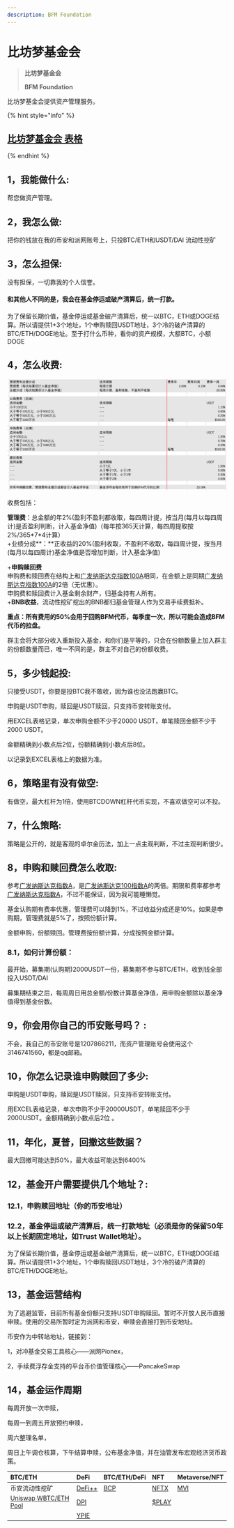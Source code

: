 ```yaml
---
description: BFM Foundation
---
```


# 比坊梦基金会

> **比坊梦基金会**
>
> **BFM Foundation**

比坊梦基金会提供资产管理服务。

{% hint style="info" %}
## [比坊梦基金会 表格](https://share.weiyun.com/Giyox4Hw)
{% endhint %}

## 1，我能做什么:

帮您做资产管理。 

## 2，我怎么做:

把你的钱放在我的币安和派网账号上，只投BTC/ETH和USDT/DAI 流动性挖矿

## 3，怎么担保:

没有担保，一切靠我的个人信誉。 

#### 和其他人不同的是，我会在基金停运或破产清算后，统一打款。

为了保留长期价值，基金停运或基金破产清算后，统一以BTC，ETH或DOGE结算。所以请提供1+3个地址，1个申购赎回USDT地址，3个冷的破产清算的BTC/ETH/DOGE地址。至于打什么币种，看你的资产规模，大额BTC，小额DOGE

## 4，怎么收费:

![](../.gitbook/assets/ping-mu-kuai-zhao-20210826-xia-wu-1.55.30.png)

收费包括：

**管理费**：总金额的年2%\(盈利不盈利都收取，每四周计提，按当月\(每月以每四周计\)是否盈利判断，计入基金净值\)（每年按365天计算，每四周提取按2%/365\*7\*4计算）  
+业绩分成**：**正收益的20%\(盈利收取，不盈利不收取，每四周计提，按当月\(每月以每四周计\)基金净值是否增加判断，计入基金净值\)

  
+**申购赎回费**  
      申购费和赎回费在结构上和[广发纳斯达克指数100A](http://fundf10.eastmoney.com/jjfl_270042.html)相同，在金额上是同期[广发纳斯达克指数100A](http://fundf10.eastmoney.com/jjfl_270042.html)的2倍（无优惠）。  
      申购费和赎回费计入基金剩余财产，归基金持有人所有。  
+**BNB收益**，流动性挖矿挖出的BNB都归基金管理人作为交易手续费抵补。  
  
**重点：所有费用的50%会用于回购BFM代币，每季度一次，所以可能会造成BFM代币的拉盘。**

群主会将大部分收入重新投入基金，和你们是平等的，只会在份额数量上加入群主的份额数量而已，唯一不同的是，群主不对自己的份额收费。

## 5，多少钱起投:

只接受USDT，你要是投BTC我不敢收，因为谁也没法跑赢BTC。 

申购是USDT申购，赎回是USDT赎回，只支持币安转账支付。

用EXCEL表格记录，单次申购金额不少于20000 USDT，单笔赎回金额不少于2000 USDT。

金额精确到小数点后2位，份额精确到小数点后8位。

以记录到EXCEL表格上的数据为准。

## 6，策略里有没有做空:

有做空，最大杠杆为1倍，使用BTCDOWN杠杆代币实现，不喜欢做空可以不投。 

## 7，什么策略:

策略是公开的，就是客观的卓尔金历法，加上一点主观判断，不过主观判断很少。

## 8，申购和赎回费怎么收取:

参考[广发纳斯达克指数A](http://fundf10.eastmoney.com/jjfl_270042.html)，是[广发纳斯达克100指数A](http://fundf10.eastmoney.com/jjfl_270042.html)的两倍。期限和费率都参考[广发纳斯达克指数A](http://fundf10.eastmoney.com/jjfl_270042.html)，不过不能保证，因为我可能睡懒觉。

基金认购期有费率优惠，管理费可以降到1%，不过收益分成还是10%。如果是申购期，管理费就是5%了，按照份额计算。

金额申购，份额赎回。管理费按份额计算，分成按照金额计算。 

### 8.1，如何计算份额：

最开始，募集期\(认购期\)2000USDT一份，募集期不参与BTC/ETH，收到钱全部投入USDT/DAI

募集期结束之后，每周周日用总金额/份数计算基金净值，用申购金额除以基金净值得到基金份数。

## 9，你会用你自己的币安账号吗？ :

不会，我自己的币安账号是1207866211，而资产管理账号会使用这个3146741560，都是qq邮箱。 

## 10，你怎么记录谁申购赎回了多少: 

申购是USDT申购，赎回是USDT赎回，只支持币安转账支付。

用EXCEL表格记录，单次申购不少于20000USDT，单笔赎回不少于2000USDT。金额精确到小数点后2位 。

## 11，年化，夏普，回撤这些数据？

最大回撤可能达到50%，最大收益可能达到6400% 

## 12，基金开户需要提供几个地址？:

### 12.1，申购赎回地址（你的币安地址） 

### 12.2，基金停运或破产清算后，统一打款地址（必须是你的保留50年以上长期固定地址，如Trust Wallet地址）。 

为了保留长期价值，基金停运或基金破产清算后，统一以BTC，ETH或DOGE结算。所以请提供1+3个地址，1个申购赎回USDT地址，3个冷的破产清算的BTC/ETH/DOGE地址。

## 13，基金运营结构

为了逃避监管，目前所有基金份额只支持USDT申购赎回。暂时不开放人民币直接申赎。使用的交易所暂时定为派网和币安，申赎会直接打到币安地址。

币安作为中转站地址，链接到：

1，对冲基金交易工具核心——派网Pionex， 

2，手续费浮存金支持的平台币价值管理核心——PancakeSwap

## 14，基金运作周期

每周开放一次申赎，

每周一到周五开放预约申赎，

周六整理名单，

周日上午调仓核算，下午结算申赎，公布基金净值，并在油管发布宏观经济货币政策。



| BTC/ETH | DeFi | BTC/ETH/DeFi | NFT | Metaverse/NFT |
| :--- | :--- | :--- | :--- | :--- |
| 币安流动性挖矿 | [DeFi++](https://app.zerion.io/invest/asset/DEFI%2B%2B-0x8d1ce361eb68e9e05573443c407d4a3bed23b033) | [BCP](https://app.zerion.io/invest/asset/BCP-0xe4f726adc8e89c6a6017f01eada77865db22da14) | [NFTX](https://app.zerion.io/invest/asset/NFTX-0x87d73e916d7057945c9bcd8cdd94e42a6f47f776) | [MVI](https://app.zerion.io/invest/asset/MVI-0x72e364f2abdc788b7e918bc238b21f109cd634d7) |
| [Uniswap WBTC/ETH Pool](https://app.zerion.io/invest/asset/UNI-V2-0xbb2b8038a1640196fbe3e38816f3e67cba72d940) | [DPI](https://app.zerion.io/invest/asset/DPI-0x1494ca1f11d487c2bbe4543e90080aeba4ba3c2b) |  | [$PLAY](https://app.zerion.io/invest/asset/PLAY-0x33e18a092a93ff21ad04746c7da12e35d34dc7c4) |  |
|  | [YPIE](https://app.zerion.io/invest/asset/YPIE-0x17525e4f4af59fbc29551bc4ece6ab60ed49ce31) |  |  |  |



